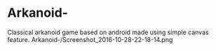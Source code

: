 # Arkanoid-
Classical arkanoid game based on android made using simple canvas feature.
Arkanoid-/Screenshot_2016-10-28-22-18-14.png
